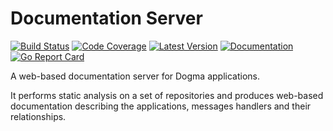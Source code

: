 # Documentation Server

[![Build Status](https://github.com/dogmatiq/docserve/workflows/CI/badge.svg)](https://github.com/dogmatiq/docserve/actions?workflow=CI)
[![Code Coverage](https://img.shields.io/codecov/c/github/dogmatiq/docserve/main.svg)](https://codecov.io/github/dogmatiq/docserve)
[![Latest Version](https://img.shields.io/github/tag/dogmatiq/docserve.svg?label=semver)](https://semver.org)
[![Documentation](https://img.shields.io/badge/go.dev-reference-007d9c)](https://pkg.go.dev/github.com/dogmatiq/docserve)
[![Go Report Card](https://goreportcard.com/badge/github.com/dogmatiq/docserve)](https://goreportcard.com/report/github.com/dogmatiq/docserve)

A web-based documentation server for Dogma applications.

It performs static analysis on a set of repositories and produces web-based
documentation describing the applications, messages handlers and their
relationships.
